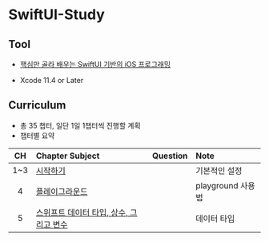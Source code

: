 # SwiftUI-Study



## Tool 

- [핵심만 골라 배우는 SwiftUI 기반의 iOS 프로그래밍](https://jpub.tistory.com/1023)

- Xcode 11.4 or Later

## Curriculum

- 총 35 챕터, 일단 1일 1챕터씩 진행할 계획
- 챕터별 요약

|  CH  | Chapter Subject                                              | Question | Note              |
| :--: | :----------------------------------------------------------- | :------- | :---------------- |
| 1~3  | [시작하기](https://github.com/ywangnon/SwiftUI-Study/blob/master/챕터%201/시작하기.md) |          | 기본적인 설정     |
|  4   | [플레이그라운드](https://github.com/ywangnon/SwiftUI-Study/blob/master/챕터%204/플레이그라운드.md) |          | playground 사용법 |
|  5   | [스위프트 데이터 타입, 상수, 그리고 변수](https://github.com/ywangnon/SwiftUI-Study/blob/master/챕터%205/스위프트%20데이터%20타입%2C%20상수%2C%20그리고%20변수.md) |          | 데이터 타입       |



